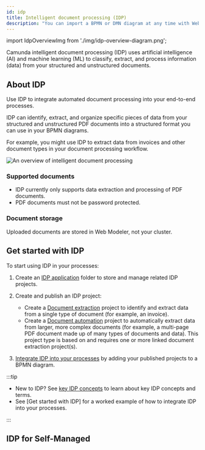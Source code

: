 ```yaml
---
id: idp
title: Intelligent document processing (IDP)
description: "You can import a BPMN or DMN diagram at any time with Web Modeler."
---
```


import IdpOverviewImg from './img/idp-overview-diagram.png';

Camunda intelligent document processing (IDP) uses artificial intelligence (AI) and machine learning (ML) to classify, extract, and process information (data) from your structured and unstructured documents.

## About IDP

Use IDP to integrate automated document processing into your end-to-end processes.

IDP can identify, extract, and organize specific pieces of data from your structured and unstructured PDF documents into a structured format you can use in your BPMN diagrams.

For example, you might use IDP to extract data from invoices and other document types in your document processing workflow.

<img src={IdpOverviewImg} alt="An overview of intelligent document processing" />

### Supported documents

- IDP currently only supports data extraction and processing of PDF documents.
- PDF documents must not be password protected.

### Document storage

Uploaded documents are stored in Web Modeler, not your cluster.

## Get started with IDP

To start using IDP in your processes:

1. Create an [IDP application](idp/idp-applications.md) folder to store and manage related IDP projects.

1. Create and publish an IDP project:

   - Create a [Document extraction](idp/idp-document-extraction.md) project to identify and extract data from a single type of document (for example, an invoice).
   - Create a [Document automation](idp/idp-document-automation.md) project to automatically extract data from larger, more complex documents (for example, a multi-page PDF document made up of many types of documents and data). This project type is based on and requires one or more linked document extraction project(s).

1. [Integrate IDP into your processes](idp/idp-integrate.md) by adding your published projects to a BPMN diagram.

:::tip

- New to IDP? See [key IDP concepts](idp/idp-key-concepts.md) to learn about key IDP concepts and terms.
- See [Get started with IDP] for a worked example of how to integrate IDP into your processes.

:::

## IDP for Self-Managed
